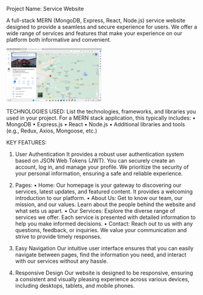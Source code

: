 Project Name: Service Website

A full-stack MERN (MongoDB, Express, React, Node.js) service website designed to provide a seamless and secure experience for users. We offer a wide range of services and features that make your experience on our platform both informative and convenient.

<img src="https://github.com/amansekhon888/xenon-frontend/blob/main/src/components/images/map.png?raw=true" width=50% height=50%>

TECHNOLOGIES USED:
List the technologies, frameworks, and libraries you used in your project. For a MERN stack application, this typically includes:
•	MongoDB
•	Express.js
•	React
•	Node.js
•	Additional libraries and tools (e.g., Redux, Axios, Mongoose, etc.)

KEY FEATURES:
1.	User Authentication
It provides a robust user authentication system based on JSON Web Tokens (JWT). You can securely create an account, log in, and manage your profile. We prioritize the security of your personal information, ensuring a safe and reliable experience.
2.	Pages:
•	Home: Our homepage is your gateway to discovering our services, latest updates, and featured content. It provides a welcoming introduction to our platform.
•	About Us: Get to know our team, our mission, and our values. Learn about the people behind the website and what sets us apart.
•	Our Services: Explore the diverse range of services we offer. Each service is presented with detailed information to help you make informed decisions.
•	Contact: Reach out to us with any questions, feedback, or inquiries. We value your communication and strive to provide timely responses.

3.	Easy Navigation
Our intuitive user interface ensures that you can easily navigate between pages, find the information you need, and interact with our services without any hassle.
4.	Responsive Design
Our website is designed to be responsive, ensuring a consistent and visually pleasing experience across various devices, including desktops, tablets, and mobile phones.
